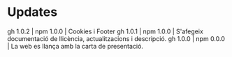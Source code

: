 # Updates

gh 1.0.2 | npm 1.0.0 | Cookies i Footer
gh 1.0.1 | npm 1.0.0 | S'afegeix documentació de llicència, actualitzacions i descripció.
gh 1.0.0 | npm 0.0.0 | La web es llança amb la carta de presentació.
